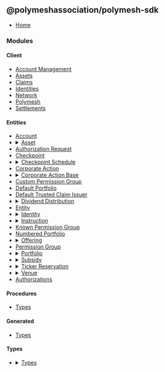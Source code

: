 ## @polymeshassociation/polymesh-sdk

- [Home](../wiki/Home)

### Modules

#### Client

<ul>
  <li>
    <a href="../wiki/api.client.AccountManagement">Account Management</a>
  </li>
  <li>
    <a href="../wiki/api.client.Assets">Assets</a>
  </li>
  <li>
    <a href="../wiki/api.client.Claims">Claims</a>
  </li>
  <li>
    <a href="../wiki/api.client.Identities">Identities</a>
  </li>
  <li>
    <a href="../wiki/api.client.Network">Network</a>
  </li>
  <li>
    <a href="../wiki/api.client.Polymesh">Polymesh</a>
  </li>
  <li>
    <a href="../wiki/api.client.Settlements">Settlements</a>
  </li>
</ul>

#### Entities

<ul>
  <li>
    <a href="../wiki/api.entities.Account">Account</a>
  </li>
  <li>
    <details>
      <summary>
        <a href="../wiki/api.entities.Asset">Asset</a>
      </summary>
      <ul>
      <li>
        <a href="../wiki/api.entities.Asset.AssetHolders">Asset Holders</a>
      </li>
      <li>
        <details>
          <summary>
            <a href="../wiki/api.entities.Asset.Checkpoints">Checkpoints</a>
          </summary>
          <ul>
            <li>
              <a href="../wiki/api.entities.Asset.Checkpoints.Schedules">Schedules</a>
            </li>
            <li>
              <a href="../wiki/api.entities.Asset.Checkpoints.types">Types</a>
            </li>
          </ul>
        </details>
      </li>
      <li>
        <details>
          <summary>
            <a href="../wiki/api.entities.Asset.Compliance">Compliance</a>
          </summary>
          <ul>
            <li>
              <a href="../wiki/api.entities.Asset.Compliance.Requirements">Requirements</a>
            </li>
            <li>
              <a href="../wiki/api.entities.Asset.Compliance.TrustedClaimIssuers">Trusted Claim Issuers</a>
            </li>
          </ul>
        </details>
      </li>
      <li>
        <details>
          <summary>
            <a href="../wiki/api.entities.Asset.CorporateActions">Corporate Actions</a>
          </summary>
          <ul>
            <li>
              <a href="../wiki/api.entities.Asset.CorporateActions.Distributions">Distributions</a>
            </li>
            <li>
              <a href="../wiki/api.entities.Asset.CorporateActions.types">Types</a>
            </li>
          </ul>
        </details>
      </li>
      <li>
        <a href="../wiki/api.entities.Asset.Documents">Documents</a>
      </li>
      <li>
        <a href="../wiki/api.entities.Asset.Issuance">Issuance</a>
      </li>
      <li>
        <a href="../wiki/api.entities.Asset.Offerings">Offerings</a>
      </li>
      <li>
        <a href="../wiki/api.entities.Asset.Permissions">Permissions</a>
      </li>
      <li>
        <a href="../wiki/api.entities.Asset.Settlements">Settlements</a>
      </li>
      <li>
        <details>
          <summary>
            <a href="../wiki/api.entities.Asset.TransferRestrictions">Transfer Restrictions</a>
          </summary>
          <ul>
            <li>
              <a href="../wiki/api.entities.Asset.TransferRestrictions.Count">Count</a>
            </li>
            <li>
              <a href="../wiki/api.entities.Asset.TransferRestrictions.Percentage">Percentage</a>
            </li>
            <li>
              <a href="../wiki/api.entities.Asset.TransferRestrictions.TransferRestrictionBase">Transfer Restriction Base</a>
            </li>
          </ul>
        </details>
      </li>
      <li>
        <a href="../wiki/api.entities.Asset.types">Types</a>
      </li>
      </ul>
    </details>
  </li>
  <li>
    <a href="../wiki/api.entities.AuthorizationRequest">Authorization Request</a>
  </li>
  <li>
    <a href="../wiki/api.entities.Checkpoint">Checkpoint</a>
  </li>
  <li>
    <details>
      <summary>
        <a href="../wiki/api.entities.CheckpointSchedule">Checkpoint Schedule</a>
      </summary>
      <ul>
      <li>
        <a href="../wiki/api.entities.CheckpointSchedule.types">Types</a>
      </li>
      </ul>
    </details>
  </li>
  <li>
    <a href="../wiki/api.entities.CorporateAction">Corporate Action</a>
  </li>
  <li>
    <details>
      <summary>
        <a href="../wiki/api.entities.CorporateActionBase">Corporate Action Base</a>
      </summary>
      <ul>
      <li>
        <a href="../wiki/api.entities.CorporateActionBase.types">Types</a>
      </li>
      </ul>
    </details>
  </li>
  <li>
    <a href="../wiki/api.entities.CustomPermissionGroup">Custom Permission Group</a>
  </li>
  <li>
    <a href="../wiki/api.entities.DefaultPortfolio">Default Portfolio</a>
  </li>
  <li>
    <a href="../wiki/api.entities.DefaultTrustedClaimIssuer">Default Trusted Claim Issuer</a>
  </li>
  <li>
    <details>
      <summary>
        <a href="../wiki/api.entities.DividendDistribution">Dividend Distribution</a>
      </summary>
      <ul>
      <li>
        <a href="../wiki/api.entities.DividendDistribution.types">Types</a>
      </li>
      </ul>
    </details>
  </li>
  <li>
    <a href="../wiki/api.entities.Entity">Entity</a>
  </li>
  <li>
    <details>
      <summary>
        <a href="../wiki/api.entities.Identity">Identity</a>
      </summary>
      <ul>
      <li>
        <a href="../wiki/api.entities.Identity.AssetPermissions">Asset Permissions</a>
      </li>
      <li>
        <a href="../wiki/api.entities.Identity.IdentityAuthorizations">Identity Authorizations</a>
      </li>
      <li>
        <a href="../wiki/api.entities.Identity.Portfolios">Portfolios</a>
      </li>
      </ul>
    </details>
  </li>
  <li>
    <details>
      <summary>
        <a href="../wiki/api.entities.Instruction">Instruction</a>
      </summary>
      <ul>
      <li>
        <a href="../wiki/api.entities.Instruction.types">Types</a>
      </li>
      </ul>
    </details>
  </li>
  <li>
    <a href="../wiki/api.entities.KnownPermissionGroup">Known Permission Group</a>
  </li>
  <li>
    <a href="../wiki/api.entities.NumberedPortfolio">Numbered Portfolio</a>
  </li>
  <li>
    <details>
      <summary>
        <a href="../wiki/api.entities.Offering">Offering</a>
      </summary>
      <ul>
      <li>
        <a href="../wiki/api.entities.Offering.types">Types</a>
      </li>
      </ul>
    </details>
  </li>
  <li>
    <a href="../wiki/api.entities.PermissionGroup">Permission Group</a>
  </li>
  <li>
    <details>
      <summary>
        <a href="../wiki/api.entities.Portfolio">Portfolio</a>
      </summary>
      <ul>
      <li>
        <a href="../wiki/api.entities.Portfolio.types">Types</a>
      </li>
      </ul>
    </details>
  </li>
  <li>
    <details>
      <summary>
        <a href="../wiki/api.entities.Subsidy">Subsidy</a>
      </summary>
      <ul>
      <li>
        <a href="../wiki/api.entities.Subsidy.types">Types</a>
      </li>
      </ul>
    </details>
  </li>
  <li>
    <details>
      <summary>
        <a href="../wiki/api.entities.TickerReservation">Ticker Reservation</a>
      </summary>
      <ul>
      <li>
        <a href="../wiki/api.entities.TickerReservation.types">Types</a>
      </li>
      </ul>
    </details>
  </li>
  <li>
    <details>
      <summary>
        <a href="../wiki/api.entities.Venue">Venue</a>
      </summary>
      <ul>
      <li>
        <a href="../wiki/api.entities.Venue.types">Types</a>
      </li>
      </ul>
    </details>
  </li>
  <li>
    <a href="../wiki/api.entities.common.namespaces.Authorizations">Authorizations</a>
  </li>
</ul>

#### Procedures

<ul>
  <li>
    <a href="../wiki/api.procedures.types">Types</a>
  </li>
</ul>

#### Generated

<ul>
  <li>
    <a href="../wiki/generated.types">Types</a>
  </li>
</ul>

#### Types

<ul>
<li>
  <details>
    <summary>
      <a href="../wiki/types">Types</a>
    </summary>
    <ul>
  <li>
    <a href="../wiki/types.utils">Utils</a>
  </li>
    </ul>
  </details>
</li>
</ul>
